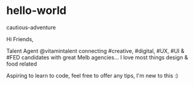 # hello-world
cautious-adventure

Hi Friends,

Talent Agent @vitamintalent connecting #creative, #digital, #UX, #UI & #FED candidates with great Melb agencies... I love most things design & food related 

Aspiring to learn to code, feel free to offer any tips, I'm new to this :)
